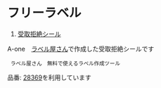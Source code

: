 # フリーラベル
1. [受取拒絶シール](受取拒絶シール_A4_24枚.aly) 

A-one　[ラベル屋さん](https://www.labelyasan.com/)で作成した受取拒絶シールです

```
 ラベル屋さん　無料で使えるラベル作成ツール
```
品番: [28369](https://www.a-one.co.jp/product/search/detail.php?id=28369)を利用しています


